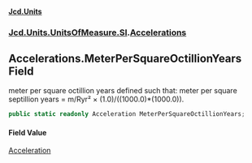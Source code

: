 #### [Jcd.Units](index 'index')
### [Jcd.Units.UnitsOfMeasure.SI](Jcd.Units.UnitsOfMeasure.SI 'Jcd.Units.UnitsOfMeasure.SI').[Accelerations](Accelerations 'Jcd.Units.UnitsOfMeasure.SI.Accelerations')

## Accelerations.MeterPerSquareOctillionYears Field

meter per square octillion years defined such that: meter per square septillion years = m/Ryr² ×
(1.0)/((1000.0)*(1000.0)).

```csharp
public static readonly Acceleration MeterPerSquareOctillionYears;
```

#### Field Value
[Acceleration](Acceleration 'Jcd.Units.UnitTypes.Acceleration')